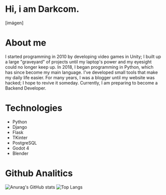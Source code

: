 # Hi, i am Darkcom.

[imágen]

# About me

I started programming in 2010 by developing video games in Unity; I built up a large "graveyard" of projects until my laptop's power and my eyesight could no longer keep up. In 2018, I began programming in Python, which has since become my main language. I've developed small tools that make my daily life easier. For many years, I was a blogger until my website was hacked; I hope to revive it someday. Currently, I am preparing to become a Backend Developer.

# Technologies

- Python
- Django
- Flask
- TKinter
- PostgreSQL
- Godot 4
- Blender

# Github Analitics

![Anurag's GitHub stats](https://github-readme-stats.vercel.app/api?username=Darkcom-Dev&show_icons=true&theme=transparent)
![Top Langs](https://github-readme-stats.vercel.app/api/top-langs/?username=Darkcom-Dev)